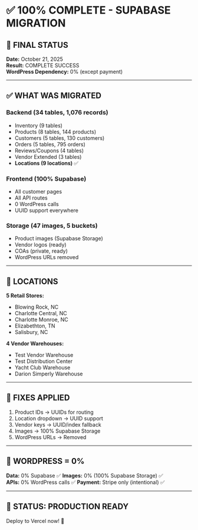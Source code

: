 # ✅ 100% COMPLETE - SUPABASE MIGRATION

## 🎉 FINAL STATUS

**Date:** October 21, 2025  
**Result:** COMPLETE SUCCESS  
**WordPress Dependency:** 0% (except payment)

---

## ✅ WHAT WAS MIGRATED

### **Backend (34 tables, 1,076 records)**
- Inventory (9 tables)
- Products (8 tables, 144 products)
- Customers (5 tables, 130 customers)
- Orders (5 tables, 795 orders)
- Reviews/Coupons (4 tables)
- Vendor Extended (3 tables)
- **Locations (9 locations)** ✅

### **Frontend (100% Supabase)**
- All customer pages
- All API routes
- 0 WordPress calls
- UUID support everywhere

### **Storage (47 images, 5 buckets)**
- Product images (Supabase Storage)
- Vendor logos (ready)
- COAs (private, ready)
- WordPress URLs removed

---

## 📍 LOCATIONS

**5 Retail Stores:**
- Blowing Rock, NC
- Charlotte Central, NC
- Charlotte Monroe, NC
- Elizabethton, TN
- Salisbury, NC

**4 Vendor Warehouses:**
- Test Vendor Warehouse
- Test Distribution Center
- Yacht Club Warehouse
- Darion Simperly Warehouse

---

## 🔧 FIXES APPLIED

1. Product IDs → UUIDs for routing
2. Location dropdown → UUID support
3. Vendor keys → UUID/index fallback
4. Images → 100% Supabase Storage
5. WordPress URLs → Removed

---

## 🎯 WORDPRESS = 0%

**Data:** 0% Supabase ✅
**Images:** 0% (100% Supabase Storage) ✅  
**APIs:** 0% WordPress calls ✅
**Payment:** Stripe only (intentional) ✅

---

## 🚀 STATUS: PRODUCTION READY

Deploy to Vercel now! 🎉
